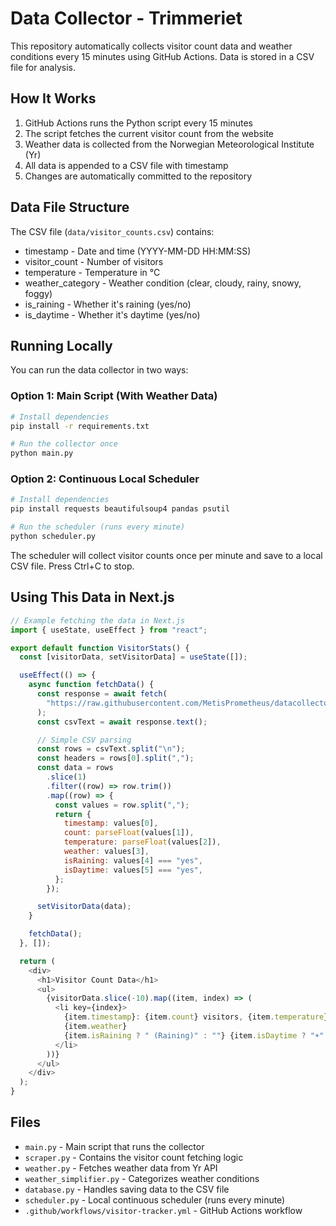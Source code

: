 # Data Collector - Trimmeriet

This repository automatically collects visitor count data and weather conditions every 15 minutes using GitHub Actions. Data is stored in a CSV file for analysis.

## How It Works

1. GitHub Actions runs the Python script every 15 minutes
2. The script fetches the current visitor count from the website
3. Weather data is collected from the Norwegian Meteorological Institute (Yr)
4. All data is appended to a CSV file with timestamp
5. Changes are automatically committed to the repository

## Data File Structure

The CSV file (`data/visitor_counts.csv`) contains:

- timestamp - Date and time (YYYY-MM-DD HH:MM:SS)
- visitor_count - Number of visitors
- temperature - Temperature in °C
- weather_category - Weather condition (clear, cloudy, rainy, snowy, foggy)
- is_raining - Whether it's raining (yes/no)
- is_daytime - Whether it's daytime (yes/no)

## Running Locally

You can run the data collector in two ways:

### Option 1: Main Script (With Weather Data)

```bash
# Install dependencies
pip install -r requirements.txt

# Run the collector once
python main.py
```

### Option 2: Continuous Local Scheduler

```bash
# Install dependencies
pip install requests beautifulsoup4 pandas psutil

# Run the scheduler (runs every minute)
python scheduler.py
```

The scheduler will collect visitor counts once per minute and save to a local CSV file. Press Ctrl+C to stop.

## Using This Data in Next.js

```javascript
// Example fetching the data in Next.js
import { useState, useEffect } from "react";

export default function VisitorStats() {
  const [visitorData, setVisitorData] = useState([]);

  useEffect(() => {
    async function fetchData() {
      const response = await fetch(
        "https://raw.githubusercontent.com/MetisPrometheus/datacollector-trimmeriet/main/data/visitor_counts.csv"
      );
      const csvText = await response.text();

      // Simple CSV parsing
      const rows = csvText.split("\n");
      const headers = rows[0].split(",");
      const data = rows
        .slice(1)
        .filter((row) => row.trim())
        .map((row) => {
          const values = row.split(",");
          return {
            timestamp: values[0],
            count: parseFloat(values[1]),
            temperature: parseFloat(values[2]),
            weather: values[3],
            isRaining: values[4] === "yes",
            isDaytime: values[5] === "yes",
          };
        });

      setVisitorData(data);
    }

    fetchData();
  }, []);

  return (
    <div>
      <h1>Visitor Count Data</h1>
      <ul>
        {visitorData.slice(-10).map((item, index) => (
          <li key={index}>
            {item.timestamp}: {item.count} visitors, {item.temperature}°C,{" "}
            {item.weather}
            {item.isRaining ? " (Raining)" : ""} {item.isDaytime ? "☀️" : "🌙"}
          </li>
        ))}
      </ul>
    </div>
  );
}
```

## Files

- `main.py` - Main script that runs the collector
- `scraper.py` - Contains the visitor count fetching logic
- `weather.py` - Fetches weather data from Yr API
- `weather_simplifier.py` - Categorizes weather conditions
- `database.py` - Handles saving data to the CSV file
- `scheduler.py` - Local continuous scheduler (runs every minute)
- `.github/workflows/visitor-tracker.yml` - GitHub Actions workflow
